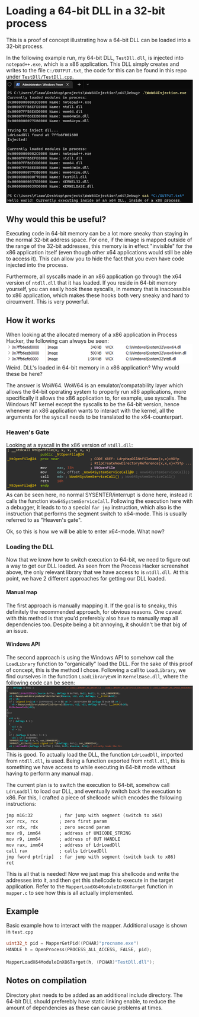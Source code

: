 # Loading a 64-bit DLL in a 32-bit process
This is a proof of concept illustrating how a 64-bit DLL can be loaded into a 32-bit process.

In the following example run, my 64-bit DLL, `TestDll.dll`, is injected into `notepad++.exe`, which is a x86 application. This DLL simply creates and writes to the file `C:/OUTPUT.txt`, the code for this can be found in this repo under `TestDll/TestDll.cpp`.
![result](result.png)

## Why would this be useful?
Executing code in 64-bit memory can be a lot more sneaky than staying in the normal 32-bit address space. For one, if the image is mapped outside of the range of the 32-bit addresses, this memory is in effect "invisible" for the x86 application itself (even though other x64 applications would still be able to access it). This can allow you to hide the fact that you even have code injected into the process.

Furthermore, all syscalls made in an x86 application go through the x64 version of `ntdll.dll` that it has loaded. If you reside in 64-bit memory yourself, you can easily hook these syscalls, in memory that is inaccessible to x86 application, which makes these hooks both very sneaky and hard to circumvent. This is very powerful.

## How it works
When looking at the allocated memory of a x86 application in Process Hacker, the following can always be seen:
![64bitdlls](64bitdlls.png)
Weird. DLL's loaded in 64-bit memory in a x86 application? Why would these be here? 

The answer is WoW64. WoW64 is an emulator/compatability layer which allows the 64-bit operating system to properly run x86 applications, more specifically it allows the x86 application to, for example, use syscalls. The Windows NT kernel except the syscalls to be the 64-bit version, hence whenever an x86 application wants to interact with the kernel, all the arguments for the syscall needs to be translated to the x64-counterpart. 

### Heaven's Gate
Looking at a syscall in the x86 version of `ntdll.dll`:
![syscall](syscall.png)
As can be seen here, no normal SYSENTER/interrupt is done here, instead it calls the function `Wow64SystemServiceCall`. Following the execution here with a debugger, it leads to to a special `far jmp` instruction, which also is the instruction that performs the segment switch to x64-mode. This is usually referred to as "Heaven's gate". 

Ok, so this is how we will be able to enter x64-mode. What now?

### Loading the DLL
Now that we know how to switch execution to 64-bit, we need to figure out a way to get our DLL loaded. As seen from the Process Hacker screenshot above, the only relevant library that we have access to is `ntdll.dll`. At this point, we have 2 different approaches for getting our DLL loaded.

#### Manual map
The first approach is manually mapping it. If the goal is to sneaky, this definitely the recommended approach, for obvious reasons. One caveat with this method is that you'd preferebly also have to manually map all dependencies too. Despite being a bit annoying, it shouldn't be that big of an issue.

#### Windows API
The second approach is using the Windows API to somehow call the `LoadLibrary` function to "organically" load the DLL. For the sake of this proof of concept, this is the method I chose.
Following a call to `LoadLibrary`, we find ourselves in the function `LoadLibraryExW` in `KernelBase.dll`, where the following code can be seen:
![loadlibrary](loadlib.png)
This is good. To actually load the DLL, the function `LdrLoadDll`, imported from `ntdll.dll`, is used. Being a function exported from `ntdll.dll`, this is something we have access to while executing in 64-bit mode without having to perform any manual map.

The current plan is to switch the execution to 64-bit, somehow call `LdrLoadDll` to load our DLL, and eventually switch back the execution to x86. For this, I crafted a piece of shellcode which encodes the following instructions:
```assembly
jmp m16:32          ; far jump with segment (switch to x64)
xor rcx, rcx        ; zero first param
xor rdx, rdx        ; zero second param 
mov r8, imm64       ; address of UNICODE_STRING
mov r9, imm64       ; address of OUT HANDLE
mov rax, imm64      ; address of LdrLoadDll 
call rax            ; calls LdrLoadDll      
jmp fword ptr[rip]  ; far jump with segment (switch back to x86)                                        
ret
```
This is all that is needed! Now we just map this shellcode and write the addresses into it, and then get this shellcode to execute in the target application. Refer to the `MapperLoadX64ModuleInX86Target` function in `mapper.c` to see how this is all actually implemented.

## Example 
Basic example how to interact with the mapper. Additional usage is shown in `test.cpp`
```c++
uint32_t pid = MapperGetPid((PCHAR)"procname.exe")
HANDLE h = OpenProcess(PROCESS_ALL_ACCESS, FALSE, pid);

MapperLoadX64ModuleInX86Target(h, (PCHAR)"TestDll.dll");
```

## Notes on compilation
Directory `phnt` needs to be added as an additional include directory. The 64-bit DLL should preferebly have static linking enable, to reduce the amount of dependencies as these can cause problems at times.